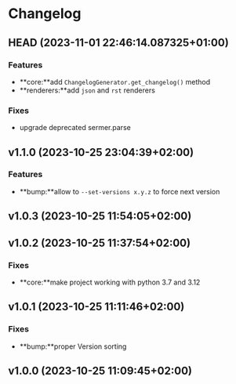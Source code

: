 # Changelog

## HEAD (2023-11-01 22:46:14.087325+01:00)

### Features

* **core:**add `ChangelogGenerator.get_changelog()` method
* **renderers:**add `json` and `rst` renderers

### Fixes

* upgrade deprecated sermer.parse


## v1.1.0 (2023-10-25 23:04:39+02:00)

### Features

* **bump:**allow to `--set-versions x.y.z` to force next version


## v1.0.3 (2023-10-25 11:54:05+02:00)


## v1.0.2 (2023-10-25 11:37:54+02:00)

### Fixes

* **core:**make project working with python 3.7 and 3.12


## v1.0.1 (2023-10-25 11:11:46+02:00)

### Fixes

* **bump:**proper Version sorting


## v1.0.0 (2023-10-25 11:09:45+02:00)
